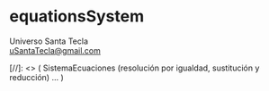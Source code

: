 # equationsSystem
Universo Santa Tecla  
[uSantaTecla@gmail.com](mailto:uSantaTecla@gmail.com)  

[//]: <> (
SistemaEcuaciones (resolución por igualdad, sustitución y reducción)
...
)
